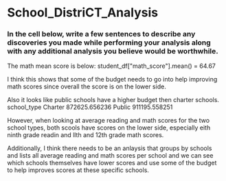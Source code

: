 # School_DistriCT_Analysis
### In the cell below, write a few sentences to describe any discoveries you made while performing your analysis along with any additional analysis you believe would be worthwhile.

The math mean score is below: student_df["math_score"].mean() = 64.67

I think this shows that some of the budget needs to go into help improving math scores since overall the score is on the lower side.

Also it looks like public schools have a higher budget then charter schools. school_type Charter 872625.656236 Public 911195.558251

However, when looking at average reading and math scores for the two school types, both scools have scores on the lower side, especially eith ninth grade readin and llth and 12th grade math scores.

Additionally, I think there needs to be an anlaysis that groups by schools and lists all average reading and math scores per school and we can see which schools themselves have lower scores and use some of the budget to help improves scores at these specific schools.
